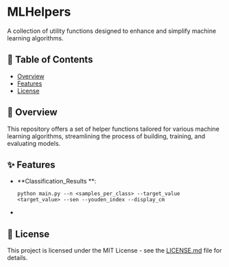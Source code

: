 # MLHelpers

A collection of utility functions designed to enhance and simplify machine learning algorithms.

## 📌 Table of Contents

- [Overview](#overview)
- [Features](#features)
- [License](#license)

## 📜 Overview

This repository offers a set of helper functions tailored for various machine learning algorithms, streamlining the process of building, training, and evaluating models.

## ✨ Features

- **Classification_Results **:
  ```
  python main.py --n <samples_per_class> --target_value <target_value> --sen --youden_index --display_cm
  ```
- 
  

## 📄 License

This project is licensed under the MIT License - see the [LICENSE.md](LICENSE.md) file for details.
